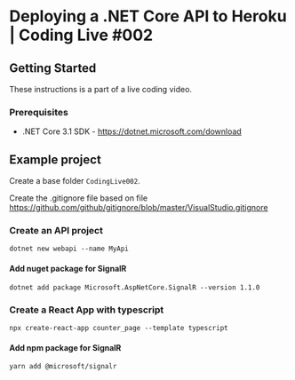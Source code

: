 # Deploying a .NET Core API to Heroku | Coding Live #002

## Getting Started

These instructions is a part of a live coding video.

### Prerequisites

- .NET Core 3.1 SDK - https://dotnet.microsoft.com/download

## Example project

Create a base folder `CodingLive002`.

Create the .gitignore file based on file https://github.com/github/gitignore/blob/master/VisualStudio.gitignore

### Create an API project

```
dotnet new webapi --name MyApi
```

#### Add nuget package for SignalR

```
dotnet add package Microsoft.AspNetCore.SignalR --version 1.1.0
```

### Create a React App with typescript

```
npx create-react-app counter_page --template typescript
```

#### Add npm package for SignalR

```
yarn add @microsoft/signalr
```
